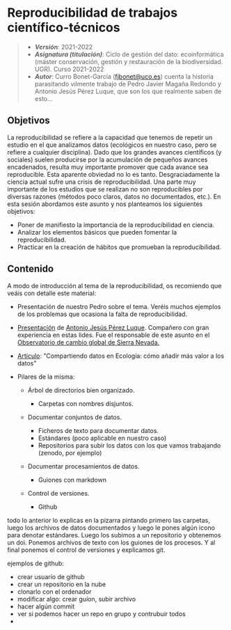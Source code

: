# Reproducibilidad de trabajos científico-técnicos


> + **_Versión_**: 2021-2022
> + **_Asignatura (titulación)_**: Ciclo de gestión del dato: ecoinformática (máster conservación, gestión y restauración de la biodiversidad. UGR). Curso 2021-2022
> + **_Autor_**: Curro Bonet-García (fjbonet@uco.es) cuenta la historia parasitando vilmente trabajo de Pedro Javier Magaña Redondo y Antonio Jesús Pérez Luque, que son los que realmente saben de esto...



## Objetivos

La reproducibilidad se refiere a la capacidad que tenemos de repetir un estudio en el que analizamos datos (ecológicos en nuestro caso, pero se refiere a cualquier disciplina). Dado que los grandes avances científicos (y sociales) suelen producirse por la acumulación de pequeños avances encadenados, resulta muy importante promover que cada avance sea reproducible. Esta aparente obviedad no lo es tanto. Desgraciadamente la ciencia actual sufre una crisis de reproducibilidad. Una parte muy importante de los estudios que se realizan no son reproducibles por diversas razones (métodos poco claros, datos no documentados, etc.). En esta sesión abordamos este asunto y nos planteamos los siguientes objetivos:

+ Poner de manifiesto la importancia de la reproducibilidad en ciencia.
+ Analizar los elementos básicos que pueden fomentar la reproducibilidad.
+ Practicar en la creación de hábitos que promueban la reproducibilidad.




## Contenido

A modo de introducción al tema de la reproducibilidad, os recomiendo que veáis con detalle este material:

+ Presentación de nuestro Pedro sobre el tema. Veréis muchos ejemplos de los problemas que ocasiona la falta de reproducibilidad. 
+ [Presentación](https://ajpelu.github.io/repro_ecoinf_2014_2015/) de [Antonio Jesús Pérez Luque](https://ajperezluque.com/). Compañero con gran experiencia en estas lides. Fue el responsable de este asunto en el [Observatorio de cambio global de Sierra Nevada.](https://obsnev.es/) 
+ [Artículo](https://www.revistaecosistemas.net/index.php/ecosistemas/article/view/1838): "Compartiendo datos en Ecología: cómo añadir más valor a los datos"


+ Pilares de la misma:
  + Árbol de directorios bien organizado.
    + Carpetas con nombres disjuntos.

  + Documentar conjuntos de datos.
    + Ficheros de texto para documentar datos.
    + Estándares (poco aplicable en nuestro caso)
    + Repositorios para subir los datos con los que vamos trabajando (zenodo, por ejemplo)

  + Documentar procesamientos de datos.
    + Guiones con markdown

  + Control de versiones.
    + Github


todo lo anterior lo explicas en la pizarra pintando primero las carpetas, luego los archivos de datos documentados y luego le pones algún icono para denotar estándares. Luego los subimos a un repositorio y obtenemos un doi. Ponemos archivos de texto con los guiones de los procesos. Y al final ponemos el control de versiones y explicamos git.



ejemplos de github:

+ crear usuario de github
+ crear un repositorio en la nube
+ clonarlo con el ordenador
+ modificar algo: crear guíon, subir archivo
+ hacer algún commit
+ ver si podemos hacer un repo en grupo y contrubuir todos
+ 

